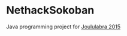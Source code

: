 # NethackSokoban

Java programming project for [Joululabra 2015](https://github.com/javaLabra/Joululabra-2015)
